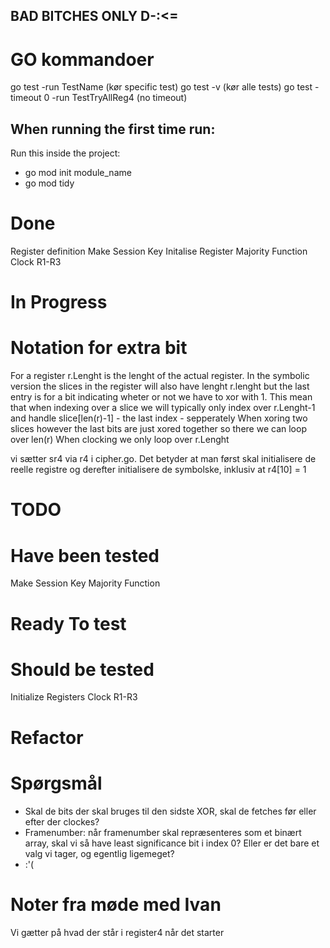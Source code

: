 ## BAD BITCHES ONLY D-:<= 

# GO kommandoer
go test -run TestName (kør specific test)
go test -v (kør alle tests)
go test -timeout 0 -run TestTryAllReg4 (no timeout)

## When running the first time run: 
Run this inside the project:
 * go mod init module_name
 * go mod tidy


# Done
Register definition
Make Session Key
Initalise Register
Majority Function
Clock R1-R3

# In Progress

# Notation for extra bit
For a register r.Lenght is the lenght of the actual register. 
In the symbolic version the slices in the register will also have lenght r.lenght but the last entry is for a bit indicating wheter or not we have to xor with 1.
This mean that when indexing over a slice we will typically only index over r.Lenght-1 and handle slice[len(r)-1] - the last index - sepperately
When xoring two slices however the last bits are just xored together so there we can loop over len(r)
When clocking we only loop over r.Lenght
 
vi sætter sr4 via r4 i cipher.go. Det betyder at man først skal initialisere de reelle registre og derefter initialisere de symbolske, inklusiv at r4[10] = 1 

# TODO 


# Have been tested
Make Session Key
Majority Function


# Ready To test


# Should be tested
Initialize Registers
Clock R1-R3


# Refactor


# Spørgsmål
- Skal de bits der skal bruges til den sidste XOR, skal de fetches før eller efter der clockes? 
- Framenumber: når framenumber skal repræsenteres som et binært array, skal vi så have least significance bit i index 0? Eller er det bare et valg vi tager, og egentlig ligemeget?
- :'( 



# Noter fra møde med Ivan 

Vi gætter på hvad der står i register4 når det starter